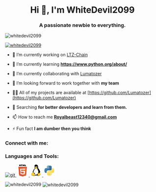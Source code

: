 <h1 align="center">Hi 👋, I'm WhiteDevil2099</h1>
<h3 align="center">A passionate newbie to everything.</h3>

<p align="left"> <img src="https://komarev.com/ghpvc/?username=whitedevil2099&label=Profile%20views&color=0e75b6&style=flat" alt="whitedevil2099" /> </p>

<p align="left"> <a href="https://github.com/ryo-ma/github-profile-trophy"><img src="https://github-profile-trophy.vercel.app/?username=whitedevil2099" alt="whitedevil2099" /></a> </p>

- 🔭 I’m currently working on [LTZ-Chain](https://github.com/Lumatozer/LTZ-Chain)

- 🌱 I’m currently learning **https://www.python.org/about/**

- 👯 I’m currently collaborating with [Lumatozer](https://github.com/Lumatozer)

- 🤝 I’m looking forward to work together with **my team**

- 👨‍💻 All of my projects are available at [https://github.com/Lumatozer](https://github.com/Lumatozer)

- 💬 Searching **for better developers and learn from them.**

- 📫 How to reach me **Royalbeast12340@gmail.com**

- ⚡ Fun fact **I am dumber then you think**

<h3 align="left">Connect with me:</h3>
<p align="left">
</p>

<h3 align="left">Languages and Tools:</h3>
<p align="left"> <a href="https://git-scm.com/" target="_blank" rel="noreferrer"> <img src="https://www.vectorlogo.zone/logos/git-scm/git-scm-icon.svg" alt="git" width="40" height="40"/> </a> <a href="https://www.w3.org/html/" target="_blank" rel="noreferrer"> <img src="https://raw.githubusercontent.com/devicons/devicon/master/icons/html5/html5-original-wordmark.svg" alt="html5" width="40" height="40"/> </a> <a href="https://www.linux.org/" target="_blank" rel="noreferrer"> <img src="https://raw.githubusercontent.com/devicons/devicon/master/icons/linux/linux-original.svg" alt="linux" width="40" height="40"/> </a> <a href="https://www.python.org" target="_blank" rel="noreferrer"> <img src="https://raw.githubusercontent.com/devicons/devicon/master/icons/python/python-original.svg" alt="python" width="40" height="40"/> </a> </p>

<p><img align="left" src="https://github-readme-stats.vercel.app/api/top-langs?username=whitedevil2099&show_icons=true&locale=en&layout=compact" alt="whitedevil2099" /></p>

<p>&nbsp;<img align="center" src="https://github-readme-stats.vercel.app/api?username=whitedevil2099&show_icons=true&locale=en" alt="whitedevil2099" /></p>
